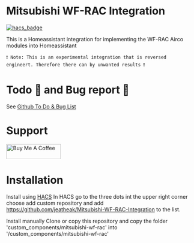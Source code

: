 # Mitsubishi WF-RAC Integration

[![hacs_badge](https://img.shields.io/badge/HACS-Custom-41BDF5.svg?style=for-the-badge)](https://github.com/hacs/integration)

This is a Homeassistant integration for implementing the WF-RAC Airco modules into Homeassistant

`❗ Note: This is an experimental integration that is reversed engineert. Therefore there can by unwanted results ❗`

# Todo 📃 and Bug report 🐞

See [Github To Do & Bug List](https://github.com/jeatheak/Mitsubishi-WF-RAC-Integration/issues)

# Support

<a href="https://www.buymeacoffee.com/jeatheak" target="_blank"><img src="https://cdn.buymeacoffee.com/buttons/v2/default-yellow.png" alt="Buy Me A Coffee" style="height: 40px !important;width: 145px !important;" ></a>

# Installation

Install using [HACS](https://hacs.xyz)
In HACS go to the three dots int the upper right corner choose add custom repository and add https://github.com/jeatheak/Mitsubishi-WF-RAC-Integration to the list.

Install manually
Clone or copy this repository and copy the folder 'custom_components/mitsubishi-wf-rac' into '/custom_components/mitsubishi-wf-rac'
